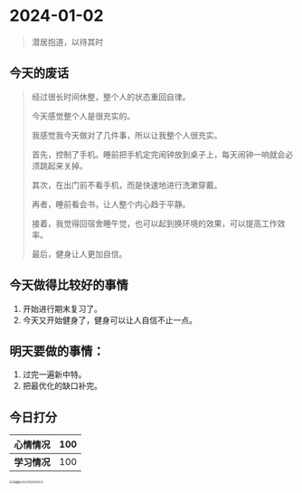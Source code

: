 # 2024-01-02

> 潜居抱道，以待其时

## 今天的废话

> 经过很长时间休整，整个人的状态重回自律。
>
> 今天感觉整个人是很充实的。
>
> 我感觉我今天做对了几件事，所以让我整个人很充实。
>
> 首先，控制了手机。睡前把手机定完闹钟放到桌子上，每天闹钟一响就会必须跳起来关掉。
>
> 其次，在出门前不看手机，而是快速地进行洗漱穿戴。
>
> 再者，睡前看会书，让人整个内心趋于平静。
>
> 接着，我觉得回宿舍睡午觉，也可以起到换环境的效果，可以提高工作效率。
>
> 最后，健身让人更加自信。



## 今天做得比较好的事情

1. 开始进行期末复习了。
2. 今天又开始健身了，健身可以让人自信不止一点。



## 明天要做的事情：

1. 过完一遍新中特。
2. 把最优化的缺口补完。



## 今日打分

| **心情情况** | 100  |
| ------------ | ---- |
| **学习情况** | 100  |

<img src="./../../../../../Pictures/Saved Pictures/QQ图片20231020205231.jpg" alt="QQ图片20231020205231" style="zoom:33%;" />